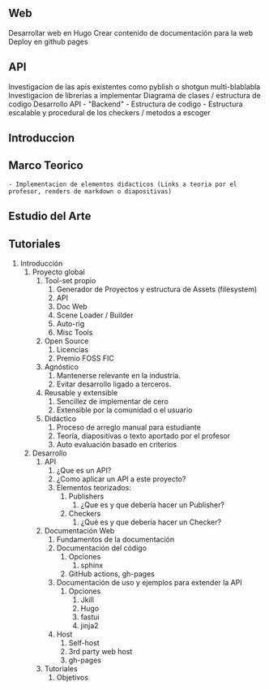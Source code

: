 ## Web
Desarrollar web en Hugo
Crear contenido de documentación para la web
Deploy en github pages
## API
Investigacion de las apis existentes como pyblish o shotgun multi-blablabla
Investigacion de librerias a implementar
Diagrama de clases / estructura de codigo
Desarrollo API
	- "Backend"
	- Estructura de codigo
	- Estructura escalable y procedural de los checkers / metodos a escoger

## Introduccion

## Marco Teorico

	- Implementacion de elementos didacticos (Links a teoria por el profesor, renders de markdown o diapositivas)
## Estudio del Arte
## Tutoriales


1. Introducción
	1. Proyecto global
		1. Tool-set propio
			1. Generador de Proyectos y estructura de Assets (filesystem)
			2. API
			3. Doc Web
			4. Scene Loader / Builder
			5. Auto-rig
			6. Misc Tools
		2. Open Source
			1. Licencias
			2. Premio FOSS FIC
		3. Agnóstico
			1. Mantenerse relevante en la industria.
			2. Evitar desarrollo ligado a terceros.
		4. Reusable y extensible
			1. Sencillez de implementar de cero
			2. Extensible por la comunidad o el usuario
		5. Didáctico
			1. Proceso de arreglo manual para estudiante
			2. Teoría, diapositivas o texto aportado por el profesor
			3. Auto evaluación basado en criterios
	2. Desarrollo
		1. API
			1. ¿Que es un API?
			2. ¿Como aplicar un API a este proyecto?
			3. Elementos teorizados:
				1. Publishers
					1. ¿Que es y que debería hacer un Publisher?
				2. Checkers
					1. ¿Qué es y que debería hacer un Checker?
		2. Documentación Web
			1. Fundamentos de la documentación
			2. Documentación del código 
				1. Opciones
					1. sphinx
				2. GitHub actions, gh-pages
			3. Documentación de uso y ejemplos para extender la API
				1. Opciones
					1. Jkill
					2. Hugo
					3. fastui
					4. jinja2
			4. Host
				1. Self-host
				2. 3rd party web host
				3. gh-pages
		3. Tutoriales
			1. Objetivos